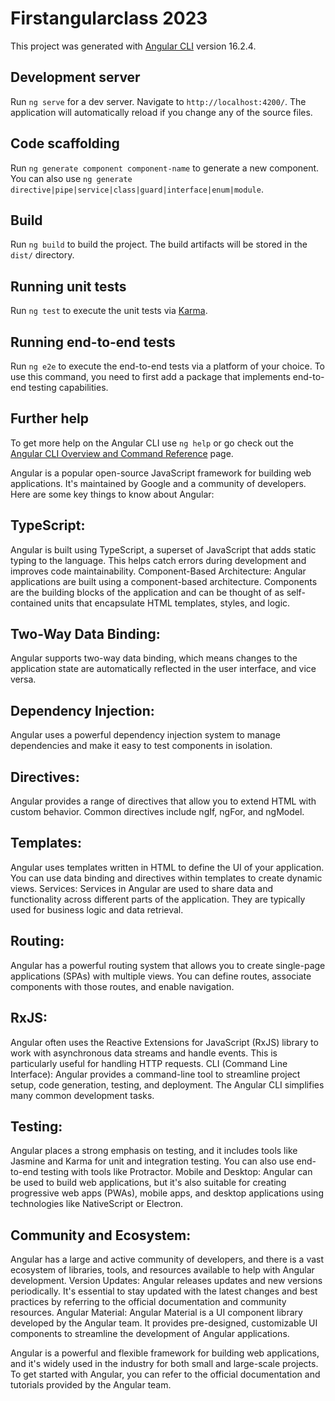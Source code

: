 # Firstangularclass 2023

This project was generated with [Angular CLI](https://github.com/angular/angular-cli) version 16.2.4.

## Development server

Run `ng serve` for a dev server. Navigate to `http://localhost:4200/`. The application will automatically reload if you change any of the source files.

## Code scaffolding

Run `ng generate component component-name` to generate a new component. You can also use `ng generate directive|pipe|service|class|guard|interface|enum|module`.

## Build

Run `ng build` to build the project. The build artifacts will be stored in the `dist/` directory.

## Running unit tests

Run `ng test` to execute the unit tests via [Karma](https://karma-runner.github.io).

## Running end-to-end tests

Run `ng e2e` to execute the end-to-end tests via a platform of your choice. To use this command, you need to first add a package that implements end-to-end testing capabilities.

## Further help

To get more help on the Angular CLI use `ng help` or go check out the [Angular CLI Overview and Command Reference](https://angular.io/cli) page.



Angular is a popular open-source JavaScript framework for building web applications. It's maintained by Google and a community of developers. Here are some key things to know about Angular:

##  TypeScript: 
  Angular is built using TypeScript, a superset of JavaScript that adds static typing to the language. This helps catch errors during development and improves code maintainability.
Component-Based Architecture: Angular applications are built using a component-based architecture. Components are the building blocks of the application and can be thought of as self-contained units that encapsulate HTML templates, styles, and logic.
##  Two-Way Data Binding: 
  Angular supports two-way data binding, which means changes to the application state are automatically reflected in the user interface, and vice versa.
##  Dependency Injection: 
  Angular uses a powerful dependency injection system to manage dependencies and make it easy to test components in isolation.
##  Directives: 
  Angular provides a range of directives that allow you to extend HTML with custom behavior. Common directives include ngIf, ngFor, and ngModel.
##  Templates: 
  Angular uses templates written in HTML to define the UI of your application. You can use data binding and directives within templates to create dynamic views.
Services: Services in Angular are used to share data and functionality across different parts of the application. They are typically used for business logic and data retrieval.
##  Routing: 
  Angular has a powerful routing system that allows you to create single-page applications (SPAs) with multiple views. You can define routes, associate components with those routes, and enable navigation.
##  RxJS: 
  Angular often uses the Reactive Extensions for JavaScript (RxJS) library to work with asynchronous data streams and handle events. This is particularly useful for handling HTTP requests.
CLI (Command Line Interface): Angular provides a command-line tool to streamline project setup, code generation, testing, and deployment. The Angular CLI simplifies many common development tasks.
##  Testing: 
  Angular places a strong emphasis on testing, and it includes tools like Jasmine and Karma for unit and integration testing. You can also use end-to-end testing with tools like Protractor.
Mobile and Desktop: Angular can be used to build web applications, but it's also suitable for creating progressive web apps (PWAs), mobile apps, and desktop applications using technologies like NativeScript or Electron.
##  Community and Ecosystem: 
  Angular has a large and active community of developers, and there is a vast ecosystem of libraries, tools, and resources available to help with Angular development.
Version Updates: Angular releases updates and new versions periodically. It's essential to stay updated with the latest changes and best practices by referring to the official documentation and community resources.
Angular Material: Angular Material is a UI component library developed by the Angular team. It provides pre-designed, customizable UI components to streamline the development of Angular applications.


Angular is a powerful and flexible framework for building web applications, and it's widely used in the industry for both small and large-scale projects. To get started with Angular, you can refer to the official documentation and tutorials provided by the Angular team.
